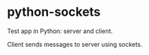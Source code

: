 python-sockets
==============

Test app in Python: server and client.

Client sends messages to server using sockets.

